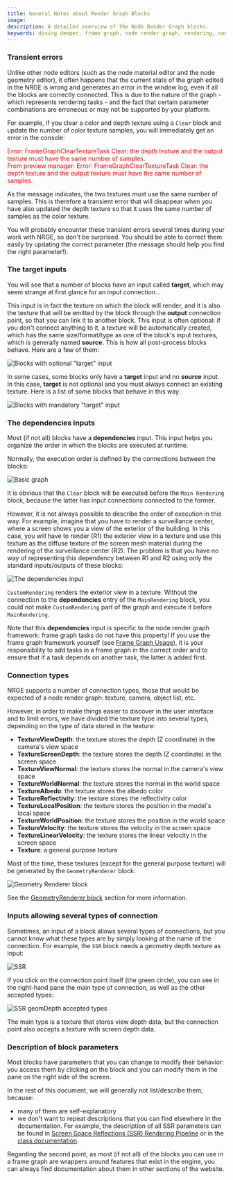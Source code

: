 ```yaml
---
title: General Notes about Render Graph Blocks
image:
description: A detailed overview of the Node Render Graph blocks.
keywords: diving deeper, frame graph, node render graph, rendering, node editor
---
```


### Transient errors

Unlike other node editors (such as the node material editor and the node geometry editor), it often happens that the current state of the graph edited in the NRGE is wrong and generates an error in the window log, even if all the blocks are correctly connected. This is due to the nature of the graph - which represents rendering tasks - and the fact that certain parameter combinations are erroneous or may not be supported by your platform.

For example, if you clear a color and depth texture using a `Clear` block and update the number of color texture samples, you will immediately get an error in the console:

<font color="red">
Error: FrameGraphClearTextureTask Clear: the depth texture and the output texture must have the same number of samples.<br/>
From preview manager: Error: FrameGraphClearTextureTask Clear: the depth texture and the output texture must have the same number of samples.
</font>

As the message indicates, the two textures must use the same number of samples. This is therefore a transient error that will disappear when you have also updated the depth texture so that it uses the same number of samples as the color texture.

You will probably encounter these transient errors several times during your work with NRGE, so don't be surprised. You should be able to correct them easily by updating the correct parameter (the message should help you find the right parameter!).

### The **target** inputs

You will see that a number of blocks have an input called **target**, which may seem strange at first glance for an input connection...

This input is in fact the texture on which the block will render, and it is also the texture that will be emitted by the block through the **output** connection point, so that you can link it to another block. This input is often optional: if you don't connect anything to it, a texture will be automatically created, which has the same size/format/type as one of the block's input textures, which is generally named **source**. This is how all post-process blocks behave. Here are a few of them:

![Blocks with optional "target" input](/img/frameGraph/source_target_inputs.jpg)

In some cases, some blocks only have a **target** input and no **source** input. In this case, **target** is not optional and you must always connect an existing texture. Here is a list of some blocks that behave in this way:

![Blocks with mandatory "target" input](/img/frameGraph/target_only_inputs.jpg)

### The **dependencies** inputs

Most (if not all) blocks have a **dependencies** input. This input helps you organize the order in which the blocks are executed at runtime.

Normally, the execution order is defined by the connections between the blocks:

![Basic graph](/img/frameGraph/basic_graph.jpg)

It is obvious that the `Clear` block will be executed before the `Main Rendering` block, because the latter has input connections connected to the former.

However, it is not always possible to describe the order of execution in this way. For example, imagine that you have to render a surveillance center, where a screen shows you a view of the exterior of the building. In this case, you will have to render (R1) the exterior view in a texture and use this texture as the diffuse texture of the screen mesh material during the rendering of the surveillance center (R2). The problem is that you have no way of representing this dependency between R1 and R2 using only the standard inputs/outputs of these blocks:

![The dependencies input](/img/frameGraph/dependencies_input.jpg) <span url="https://nrge.babylonjs.com/#PSA9PS#157"/>

`CustomRendering` renders the exterior view in a texture. Without the connection to the **dependencies** entry of the `MainRendering` block, you could not make `CustomRendering` part of the graph and execute it before `MainRendering`.

Note that this **dependencies** input is specific to the node render graph framework: frame graph tasks do not have this property! If you use the frame graph framework yourself (see [Frame Graph Usage](/features/featuresDeepDive/frameGraph/frameGraphBasicConcepts#frame-graph-usage)), it is your responsibility to add tasks in a frame graph in the correct order and to ensure that if a task depends on another task, the latter is added first.

### Connection types

NRGE supports a number of connection types, those that would be expected of a node render graph: texture, camera, object list, etc.

However, in order to make things easier to discover in the user interface and to limit errors, we have divided the texture type into several types, depending on the type of data stored in the texture:
* **TextureViewDepth**: the texture stores the depth (Z coordinate) in the camera's view space
* **TextureScreenDepth**: the texture stores the depth (Z coordinate) in the screen space
* **TextureViewNormal**: the texture stores the normal in the camera's view space
* **TextureWorldNormal**: the texture stores the normal in the world space
* **TextureAlbedo**: the texture stores the albedo color
* **TextureReflectivity**: the texture stores the reflectivity color
* **TextureLocalPosition**: the texture stores the position in the model's local space
* **TextureWorldPosition**: the texture stores the position in the world space
* **TextureVelocity**: the texture stores the velocity in the screen space
* **TextureLinearVelocity**: the texture stores the linear velocity in the screen space
* **Texture**: a general purpose texture

Most of the time, these textures (except for the general purpose texture) will be generated by the `GeometryRenderer` block:

![Geometry Renderer block](/img/frameGraph/block_geometry_renderer.jpg)

See the [GeometryRenderer block](#geometryrenderer) section for more information.

### Inputs allowing several types of connection

Sometimes, an input of a block allows several types of connections, but you cannot know what these types are by simply looking at the name of the connection. For example, the `SSR` block needs a geometry depth texture as input:

![SSR](/img/frameGraph/ssr.jpg)

If you click on the connection point itself (the green circle), you can see in the right-hand pane the main type of connection, as well as the other accepted types:

![SSR geomDepth accepted types](/img/frameGraph/ssr_geomdepth.jpg)

The main type is a texture that stores view depth data, but the connection point also accepts a texture with screen depth data.

### Description of block parameters

Most blocks have parameters that you can change to modify their behavior: you access them by clicking on the block and you can modify them in the pane on the right side of the screen.

In the rest of this document, we will generally not list/describe them, because:
* many of them are self-explanatory
* we don't want to repeat descriptions that you can find elsewhere in the documentation. For example, the description of all SSR parameters can be found in [Screen Space Reflections (SSR) Rendering Pipeline](features/featuresDeepDive/postProcesses/SSRRenderingPipeline) or in the [class documentation](/typedoc/classes/babylon.ssrrenderingpipeline).

Regarding the second point, as most (if not all) of the blocks you can use in a frame graph are wrappers around features that exist in the engine, you can always find documentation about them in other sections of the website.
